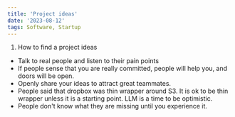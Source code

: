 ```yaml
---
title: 'Project ideas'
date: '2023-08-12'
tags: Software, Startup
---
```


1. How to find a project ideas
- Talk to real people and listen to their pain points
- If people sense that you are really committed, people will help you, and doors will be open.
- Openly share your ideas to attract great teammates.
- People said that dropbox was thin wrapper around S3. It is ok to be thin wrapper unless it is a starting point. LLM is a time to be optimistic.
- People don't know what they are missing until you experience it. 